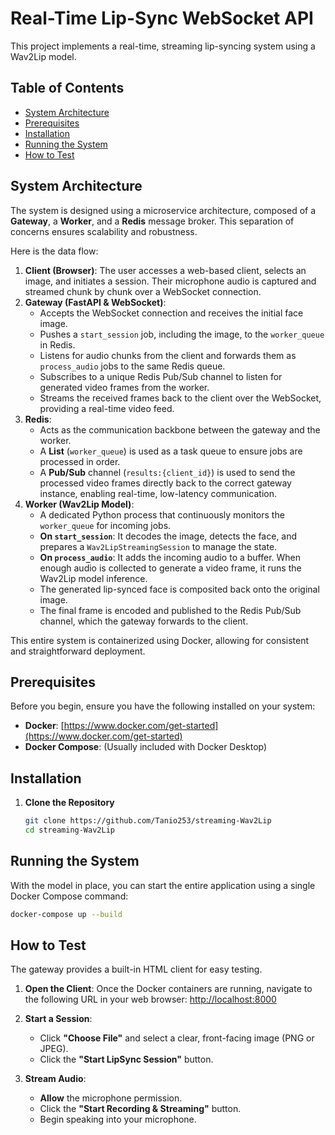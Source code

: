 # Real-Time Lip-Sync WebSocket API

This project implements a real-time, streaming lip-syncing system using a Wav2Lip model.

## Table of Contents
* [System Architecture](#system-architecture)
* [Prerequisites](#prerequisites)
* [Installation](#installation)
* [Running the System](#running-the-system)
* [How to Test](#how-to-test)

## System Architecture
The system is designed using a microservice architecture, composed of a **Gateway**, a **Worker**, and a **Redis** message broker. This separation of concerns ensures scalability and robustness.

Here is the data flow:
1.  **Client (Browser)**: The user accesses a web-based client, selects an image, and initiates a session. Their microphone audio is captured and streamed chunk by chunk over a WebSocket connection.
2.  **Gateway (FastAPI & WebSocket)**:
    * Accepts the WebSocket connection and receives the initial face image.
    * Pushes a `start_session` job, including the image, to the `worker_queue` in Redis.
    * Listens for audio chunks from the client and forwards them as `process_audio` jobs to the same Redis queue.
    * Subscribes to a unique Redis Pub/Sub channel to listen for generated video frames from the worker.
    * Streams the received frames back to the client over the WebSocket, providing a real-time video feed.
3.  **Redis**:
    * Acts as the communication backbone between the gateway and the worker.
    * A **List** (`worker_queue`) is used as a task queue to ensure jobs are processed in order.
    * A **Pub/Sub** channel (`results:{client_id}`) is used to send the processed video frames directly back to the correct gateway instance, enabling real-time, low-latency communication.
4.  **Worker (Wav2Lip Model)**:
    * A dedicated Python process that continuously monitors the `worker_queue` for incoming jobs.
    * **On `start_session`**: It decodes the image, detects the face, and prepares a `Wav2LipStreamingSession` to manage the state.
    * **On `process_audio`**: It adds the incoming audio to a buffer. When enough audio is collected to generate a video frame, it runs the Wav2Lip model inference.
    * The generated lip-synced face is composited back onto the original image.
    * The final frame is encoded and published to the Redis Pub/Sub channel, which the gateway forwards to the client.

This entire system is containerized using Docker, allowing for consistent and straightforward deployment.

## Prerequisites
Before you begin, ensure you have the following installed on your system:
* **Docker**: [https://www.docker.com/get-started](https://www.docker.com/get-started)
* **Docker Compose**: (Usually included with Docker Desktop)

## Installation

1.  **Clone the Repository**
    ```bash
    git clone https://github.com/Tanio253/streaming-Wav2Lip
    cd streaming-Wav2Lip
    ```
    
## Running the System
With the model in place, you can start the entire application using a single Docker Compose command:

```bash
docker-compose up --build
```

## How to Test
The gateway provides a built-in HTML client for easy testing.

1.  **Open the Client**: Once the Docker containers are running, navigate to the following URL in your web browser:
    [http://localhost:8000](http://localhost:8000)

2.  **Start a Session**:
    * Click **"Choose File"** and select a clear, front-facing image (PNG or JPEG).
    * Click the **"Start LipSync Session"** button.

3.  **Stream Audio**:
    * **Allow** the microphone permission.
    * Click the **"Start Recording & Streaming"** button.
    * Begin speaking into your microphone.

